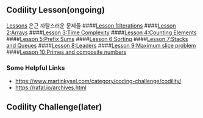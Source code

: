 ## Codility Lesson(ongoing)
[Lessons](https://codility.com/programmers/lessons/) 
은근 까탈스러운 문제들
####[Lesson 1:Iterations](https://codility.com/programmers/lessons/1/)
####[Lesson 2:Arrays](https://codility.com/programmers/lessons/2/)
####[Lesson 3:Time Complexity](https://codility.com/programmers/lessons/3/)
####[Lesson 4:Counting Elements](https://codility.com/programmers/lessons/4/)
####[Lesson 5:Prefix Sums](https://codility.com/programmers/lessons/5/)
####[Lesson 6:Sorting](https://codility.com/programmers/lessons/6/)
####[Lesson 7:Stacks and Queues](https://codility.com/programmers/lessons/7/)
####[Lesson 8:Leaders](https://codility.com/programmers/lessons/8/)
####[Lesson 9:Maximum slice problem](https://codility.com/programmers/lessons/9/)
####[Lesson 10:Primes and composite numbers](https://codility.com/programmers/lessons/10/)

### Some Helpful Links
- https://www.martinkysel.com/category/coding-challenge/codility/
- https://rafal.io/archives.html

## Codility Challenge(later)

